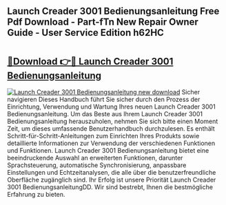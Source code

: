 ## Launch Creader 3001 Bedienungsanleitung Free Pdf Download - Part-fTn New Repair Owner Guide - User Service Edition h62HC

# <h2><a href="http://df4qw0.blite.top/?on=Launch+Creader+3001+Bedienungsanleitung">🔗Download 👉🔴 Launch Creader 3001 Bedienungsanleitung</a></h2>

[![Launch Creader 3001 Bedienungsanleitung new download](https://i.imgur.com/lujVjoI.png)](http://df4qw0.blite.top/?on=Launch+Creader+3001+Bedienungsanleitung)
Sicher navigieren Dieses Handbuch führt Sie sicher durch den Prozess der Einrichtung, Verwendung und Wartung Ihres neuen Launch Creader 3001 Bedienungsanleitung. Um das Beste aus Ihrem Launch Creader 3001 Bedienungsanleitung herauszuholen, nehmen Sie sich bitte einen Moment Zeit, um dieses umfassende Benutzerhandbuch durchzulesen. Es enthält Schritt-für-Schritt-Anleitungen zum Einrichten Ihres Produkts sowie detaillierte Informationen zur Verwendung der verschiedenen Funktionen und Funktionen. Launch Creader 3001 Bedienungsanleitung bietet eine beeindruckende Auswahl an erweiterten Funktionen, darunter Sprachsteuerung, automatische Synchronisierung, anpassbare Einstellungen und Echtzeitanalysen, die alle über die benutzerfreundliche Oberfläche zugänglich sind. Ihr Erfolg ist unsere Priorität Launch Creader 3001 BedienungsanleitungDD. Wir sind bestrebt, Ihnen die bestmögliche Erfahrung zu bieten.
